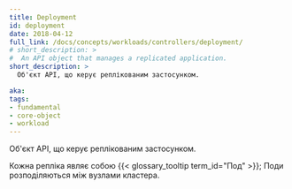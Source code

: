 ```yaml
---
title: Deployment
id: deployment
date: 2018-04-12
full_link: /docs/concepts/workloads/controllers/deployment/
# short_description: >
#  An API object that manages a replicated application.
short_description: >
  Об'єкт API, що керує реплікованим застосунком.

aka: 
tags:
- fundamental
- core-object
- workload
---
```

<!-- An API object that manages a replicated application. -->
Об'єкт API, що керує реплікованим застосунком.

<!--more--> 

<!-- Each replica is represented by a {{< glossary_tooltip term_id="pod" >}}, and the Pods are distributed among the nodes of a cluster. -->
Кожна репліка являє собою {{< glossary_tooltip term_id="Под" >}}; Поди розподіляються між вузлами кластера.
